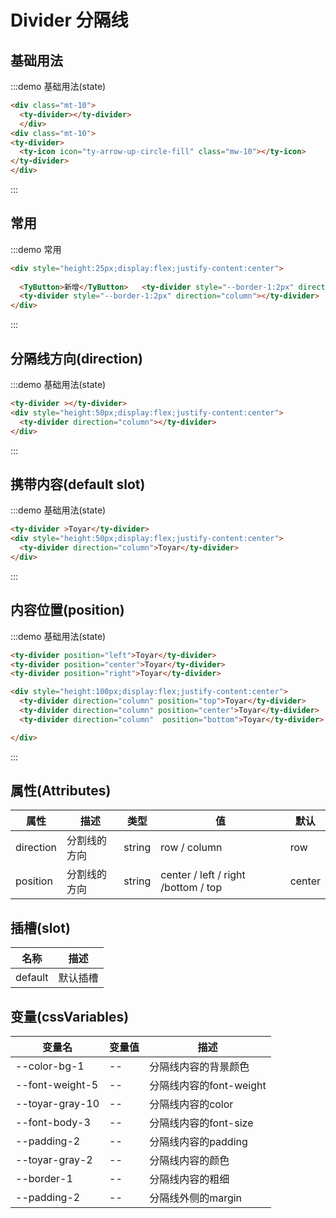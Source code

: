 # Divider 分隔线

## 基础用法
:::demo  基础用法(state)
```html
<div class="mt-10">
  <ty-divider></ty-divider>
  </div>
<div class="mt-10">
<ty-divider>
  <ty-icon icon="ty-arrow-up-circle-fill" class="mw-10"></ty-icon>
</ty-divider>
</div>


```
:::


## 常用

:::demo  常用
```html
<div style="height:25px;display:flex;justify-content:center">
  
  <TyButton>新增</TyButton>   <ty-divider style="--border-1:2px" direction="column"></ty-divider>  <TyButton type="secondary">修改</TyButton>
  <ty-divider style="--border-1:2px" direction="column"></ty-divider>  <TyButton state="danger">删除</TyButton>
</div>
```
:::


## 分隔线方向(direction)

:::demo  基础用法(state)
```html
<ty-divider ></ty-divider>
<div style="height:50px;display:flex;justify-content:center">
  <ty-divider direction="column"></ty-divider>
</div>
```
:::

## 携带内容(default slot)

:::demo  基础用法(state)
```html
<ty-divider >Toyar</ty-divider>
<div style="height:50px;display:flex;justify-content:center">
  <ty-divider direction="column">Toyar</ty-divider>
</div>
```
:::

## 内容位置(position)

:::demo  基础用法(state)
```html
<ty-divider position="left">Toyar</ty-divider>
<ty-divider position="center">Toyar</ty-divider>
<ty-divider position="right">Toyar</ty-divider>

<div style="height:100px;display:flex;justify-content:center">
  <ty-divider direction="column" position="top">Toyar</ty-divider>
  <ty-divider direction="column" position="center">Toyar</ty-divider>
  <ty-divider direction="column"  position="bottom">Toyar</ty-divider>

</div>
```
:::

## 属性(Attributes)
<div class="listTb">

| 属性      | 描述    | 类型      | 值       | 默认   |
|----- |----- |----- |----- |-----  |
| direction | 分割线的方向  | string  | row / column  | row
| position | 分割线的方向  | string  | center / left / right /bottom / top  | center

</div>


## 插槽(slot)
<div class="listTb">

| 名称      | 描述    |
|----- |----- |
| default | 默认插槽 |

</div>


## 变量(cssVariables)

<div class="cssVar">

| 变量名      | 变量值    | 描述 |
|----- |----- |----- |
| --color-bg-1 | -- | 分隔线内容的背景颜色 |
| --font-weight-5 | -- | 分隔线内容的font-weight |
| --toyar-gray-10 | -- | 分隔线内容的color |
| --font-body-3 | -- | 分隔线内容的font-size |
| --padding-2 | -- | 分隔线内容的padding |
| --toyar-gray-2 | -- | 分隔线内容的颜色 |
| --border-1 | -- | 分隔线内容的粗细 |
| --padding-2 | -- | 分隔线外侧的margin  |

</div>
